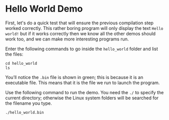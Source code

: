 # Hello World Demo

First, let's do a quick test that will ensure the previous compilation step worked correctly. This rather boring program will only display the text `Hello world!` but if it works correctly then we know all the other demos should work too, and we can make more interesting programs run.

Enter the following commands to go inside the `hello_world` folder and list the files:

```
cd hello_world
ls
```

You’ll notice the `.bin` file is shown in green; this is because it is an executable file. This means that it is the file we run to launch the program.

Use the following command to run the demo. You need the `./` to specify the current directory; otherwise the Linux system folders will be searched for the filename you type.

`./hello_world.bin`

